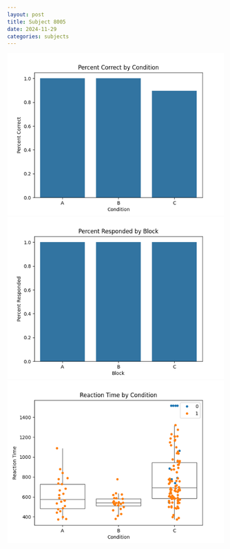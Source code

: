 ```yaml
---
layout: post
title: Subject 8005
date: 2024-11-29
categories: subjects
---
```


![](data/8005/run-14/8005_ATS_percent_correct.png)
![](data/8005/run-14/8005_ATS_percent_responded.png)
![](data/8005/run-14/8005_ATS_rt.png)
